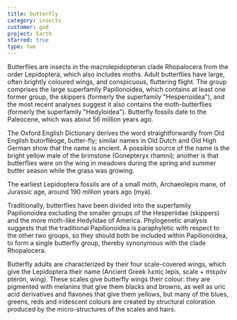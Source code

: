 ```yaml
---
title: butterfly
category: insects
customer: god
project: Earth
starred: true
type: two
---
```


Butterflies are insects in the macrolepidopteran clade Rhopalocera from the
order Lepidoptera, which also includes moths. Adult butterflies have large,
often brightly coloured wings, and conspicuous, fluttering flight. The group
comprises the large superfamily Papilionoidea, which contains at least one
former group, the skippers (formerly the superfamily "Hesperioidea"), and the
most recent analyses suggest it also contains the moth-butterflies (formerly
the superfamily "Hedyloidea"). Butterfly fossils date to the Paleocene, which
was about 56 million years ago.

The Oxford English Dictionary derives the word straightforwardly from Old
English butorflēoge, butter-fly; similar names in Old Dutch and Old High German
show that the name is ancient. A possible source of the name is the bright
yellow male of the brimstone (Gonepteryx rhamni); another is that butterflies
were on the wing in meadows during the spring and summer butter season while
the grass was growing.

The earliest Lepidoptera fossils are of a small moth, Archaeolepis mane, of
Jurassic age, around 190 million years ago (mya).

Traditionally, butterflies have been divided into the superfamily Papilionoidea
excluding the smaller groups of the Hesperiidae (skippers) and the more
moth-like Hedylidae of America. Phylogenetic analysis suggests that the
traditional Papilionoidea is paraphyletic with respect to the other two groups,
so they should both be included within Papilionoidea, to form a single
butterfly group, thereby synonymous with the clade Rhopalocera.

Butterfly adults are characterized by their four scale-covered wings, which
give the Lepidoptera their name (Ancient Greek λεπίς lepís, scale + πτερόν
pterón, wing). These scales give butterfly wings their colour: they are
pigmented with melanins that give them blacks and browns, as well as uric acid
derivatives and flavones that give them yellows, but many of the blues, greens,
reds and iridescent colours are created by structural coloration produced by
the micro-structures of the scales and hairs.
